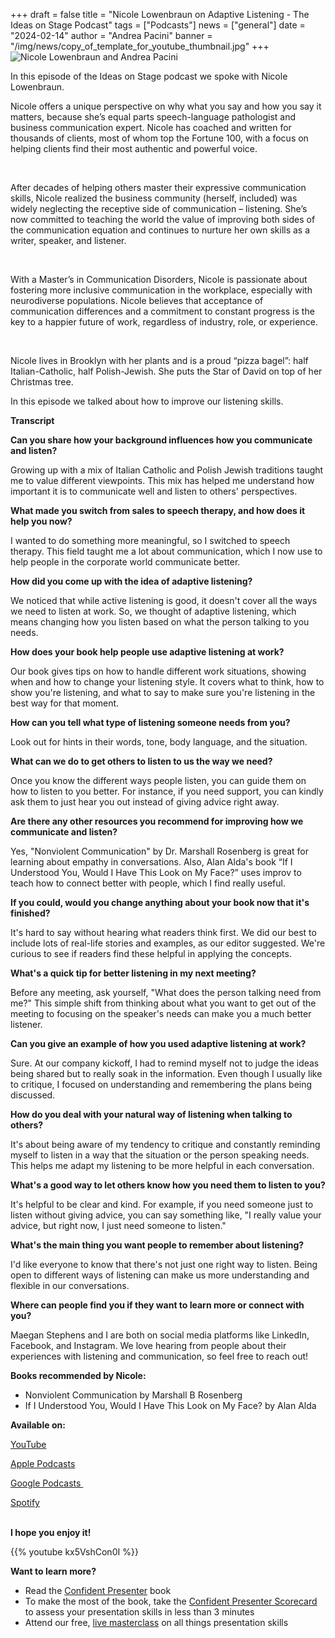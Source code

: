 +++
draft = false
title = "Nicole Lowenbraun on Adaptive Listening - The Ideas on Stage Podcast"
tags = ["Podcasts"]
news = ["general"]
date = "2024-02-14"
author = "Andrea Pacini"
banner = "/img/news/copy_of_template_for_youtube_thumbnail.jpg"
+++
![Nicole Lowenbraun and Andrea Pacini](/img/news/copy_of_template_for_youtube_thumbnail.jpg "Nicole Lowenbraun and Andrea Pacini")

In this episode of the Ideas on Stage podcast we spoke with Nicole Lowenbraun.



Nicole offers a unique perspective on why what you say and how you say it matters, because she’s equal parts speech-language pathologist and business communication expert. Nicole has coached and written for thousands of clients, most of whom top the Fortune 100, with a focus on helping clients find their most authentic and powerful voice.

 

After decades of helping others master their expressive communication skills, Nicole realized the business community (herself, included) was widely neglecting the receptive side of communication – listening. She’s now committed to teaching the world the value of improving both sides of the communication equation and continues to nurture her own skills as a writer, speaker, and listener.

 

With a Master’s in Communication Disorders, Nicole is passionate about fostering more inclusive communication in the workplace, especially with neurodiverse populations. Nicole believes that acceptance of communication differences and a commitment to constant progress is the key to a happier future of work, regardless of industry, role, or experience.

 

Nicole lives in Brooklyn with her plants and is a proud “pizza bagel”: half Italian-Catholic, half Polish-Jewish. She puts the Star of David on top of her Christmas tree.



In this episode we talked about how to improve our listening skills. 



**Transcript**



**Can you share how your background influences how you communicate and listen?**

Growing up with a mix of Italian Catholic and Polish Jewish traditions taught me to value different viewpoints. This mix has helped me understand how important it is to communicate well and listen to others' perspectives.

**What made you switch from sales to speech therapy, and how does it help you now?**

I wanted to do something more meaningful, so I switched to speech therapy. This field taught me a lot about communication, which I now use to help people in the corporate world communicate better.

**How did you come up with the idea of adaptive listening?**

We noticed that while active listening is good, it doesn't cover all the ways we need to listen at work. So, we thought of adaptive listening, which means changing how you listen based on what the person talking to you needs.

**How does your book help people use adaptive listening at work?**

Our book gives tips on how to handle different work situations, showing when and how to change your listening style. It covers what to think, how to show you're listening, and what to say to make sure you're listening in the best way for that moment.

**How can you tell what type of listening someone needs from you?**

Look out for hints in their words, tone, body language, and the situation. 

**What can we do to get others to listen to us the way we need?**

Once you know the different ways people listen, you can guide them on how to listen to you better. For instance, if you need support, you can kindly ask them to just hear you out instead of giving advice right away.

**Are there any other resources you recommend for improving how we communicate and listen?**

Yes, "Nonviolent Communication" by Dr. Marshall Rosenberg is great for learning about empathy in conversations. Also, Alan Alda's book “If I Understood You, Would I Have This Look on My Face?” uses improv to teach how to connect better with people, which I find really useful.

**If you could, would you change anything about your book now that it's finished?**

It's hard to say without hearing what readers think first. We did our best to include lots of real-life stories and examples, as our editor suggested. We're curious to see if readers find these helpful in applying the concepts.

**What's a quick tip for better listening in my next meeting?**

Before any meeting, ask yourself, "What does the person talking need from me?" This simple shift from thinking about what you want to get out of the meeting to focusing on the speaker's needs can make you a much better listener.

**Can you give an example of how you used adaptive listening at work?**

Sure. At our company kickoff, I had to remind myself not to judge the ideas being shared but to really soak in the information. Even though I usually like to critique, I focused on understanding and remembering the plans being discussed.

**How do you deal with your natural way of listening when talking to others?**

It's about being aware of my tendency to critique and constantly reminding myself to listen in a way that the situation or the person speaking needs. This helps me adapt my listening to be more helpful in each conversation.

**What's a good way to let others know how you need them to listen to you?**

It's helpful to be clear and kind. For example, if you need someone just to listen without giving advice, you can say something like, "I really value your advice, but right now, I just need someone to listen."

**What's the main thing you want people to remember about listening?**

I'd like everyone to know that there's not just one right way to listen. Being open to different ways of listening can make us more understanding and flexible in our conversations.

**Where can people find you if they want to learn more or connect with you?**

Maegan Stephens and I are both on social media platforms like LinkedIn, Facebook, and Instagram. We love hearing from people about their experiences with listening and communication, so feel free to reach out!

**Books recommended by Nicole:** 

* Nonviolent Communication by Marshall B Rosenberg 
* If I Understood You, Would I Have This Look on My Face? by Alan Alda 

**Available on:** 

[YouTube](https://youtu.be/kx5VshCon0I)



[Apple Podcasts](https://podcasts.apple.com/us/podcast/ideas-on-stage-podcast/id1506050111)



[Google Podcasts ](https://podcasts.google.com/feed/aHR0cHM6Ly9hbmNob3IuZm0vcy8xYTRjNGFjYy9wb2RjYXN0L3Jzcw/episode/MTU0Y2Q3MzMtMmE5Mi00MWI5LTgyMjktMTI2NWMzOGQ1Njdk?sa=X&ved=0CAUQkfYCahcKEwiw-7Cz1qqEAxUAAAAAHQAAAAAQAQ)



[Spotify](https://open.spotify.com/episode/72xdr7gHXn7UTR1Yzl4mee)

\
**I hope you enjoy it!**

{{% youtube kx5VshCon0I %}}

**Want to learn more?** 

* Read the [Confident Presenter](https://amzn.eu/d/bKswMEe) book
* To make the most of the book, take the [Confident Presenter Scorecard](https://ideasonstage.com/score) to assess your presentation skills in less than 3 minutes
* Attend our free, [live masterclass](http://ideasonstageuk.eventbrite.com/) on all things presentation skills